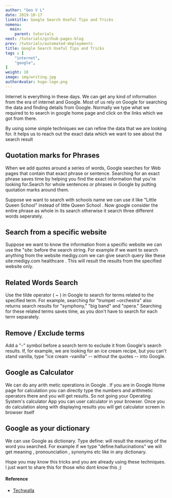 ```yaml
---
author: "Geo V L"
date: 2019-10-17
linktitle: Google Search Useful Tips and Tricks 
nomenu:
  main:
    parent: tutorials
next: /tutorials/github-pages-blog
prev: /tutorials/automated-deployments
title: Google Search Useful Tips and Tricks
tags : [
    "internet",
    "google",
]
weight: 10
image: img/writing.jpg
authorAvatar: hugo-logo.png
---
```


Internet is everything in these days. We can get any kind of information from the era of internet and Google. Most of us rely on Google for searching the data and finding details from Google. Normally we type what we required to to search in google home page and click on the links which we got from there.

By using some simple techniques we can refine the data that we are looking for. It helps us to reach out the exact data which we want to see about the search result 

## Quotation marks for Phrases


When we add quotes around a series of words, Google searches for Web pages that contain that exact phrase or sentence. Searching for an exact phrase saves time by helping you find the exact information that you're looking for.Search for whole sentences or phrases in Google by putting quotation marks around them.

Suppose we want to search with schools name we can use it like "Little Queen School" instead of little Queen School . Now google consider the entire phrase as whole in its search otherwise it search three different words seperately.

## Search from a specific website

Suppose we want to know the information from a specific website we can use the "site:<sitename> before the search string. For example if we want to search anything from the website medigy.com we can give search query like these site:medigy.com healthcare . This will result the results from the specified website only.

## Related Words Search 

Use the tilde operator ( ~ ) in Google to search for terms related to the specified term. For example, searching for "trumpet ~orchestra" also returns search results for "symphony," "big band" and "opera." Searching for these related terms saves time, as you don't have to search for each term separately.

## Remove / Exclude terms 

Add a "-" symbol before a search term to exclude it from Google's search results. If, for example, we are looking for an ice cream recipe, but you can't stand vanilla, type "ice cream -vanilla" -- without the quotes -- into Google.

## Google as Calculator

We can do any arith metic operations in Google . If you are in Google Home page for calculation you can directly type the numbers and arithmetic operators there and you will get results. So not going your Operating System's calculator App you can user calculator in your browser. Once you do calculation along with displaying results you will get calculator  screen in browser itself

## Google as your dictionary 

We can use Google as dictionary. Type define:<word-we-want-to-know> will result the meaning of the word you searched. For example if we type "define:hallucinations" we will get meaning , pronounciation , synonyms etc like in any dictionary.

Hope you may know this tricks and you are already using these techniques. I just want to share this for those who dont know this ;)


#### Reference

* [Techwalla](https://www.techwalla.com/articles/seven-helpful-time-saving-tips-for-using-google-search) 
